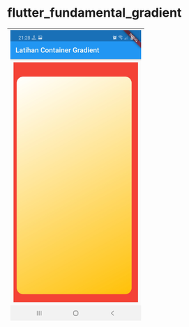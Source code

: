 # flutter_fundamental_gradient
 
|<img src="https://github.com/gzeinnumer/flutter_fundamental_gradient/blob/master/preview/flutter_fundamental_gradient.jpg" width="300" />|
|--|
